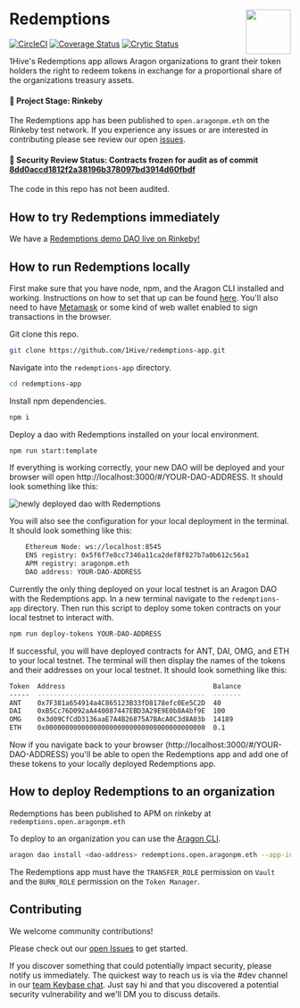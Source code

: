 # Redemptions <img align="right" src="https://github.com/1Hive/website/blob/master/website/static/img/bee.png" height="80px" />

[![CircleCI](https://circleci.com/gh/1Hive/redemptions-app.svg?style=svg)](https://circleci.com/gh/1Hive/redemptions-app)
[![Coverage Status](https://coveralls.io/repos/github/1Hive/redemptions-app/badge.svg?branch=master&service=github)](https://coveralls.io/github/1Hive/redemptions-app?branch=master&service=github)
[![Crytic Status](https://crytic.io/api/repositories/i8VojaU5RTS5vHfn4MtivQ/badge.svg?token=d24cea18-e929-4f0a-8a2c-9c7122593348)](https://crytic.io/1Hive/redemptions-app)

1Hive's Redemptions app allows Aragon organizations to grant their token holders the right to redeem tokens in exchange for a proportional share of the organizations treasury assets.

#### 🐲 Project Stage: Rinkeby

The Redemptions app has been published to `open.aragonpm.eth` on the Rinkeby test network. If you experience any issues or are interested in contributing please see review our open [issues](https://github.com/1hive/redemptions/issues).

#### 🚨 Security Review Status: Contracts frozen for audit as of commit [8dd0accd1812f2a38196b378097bd3914d60fbdf](https://github.com/1Hive/redemptions-app/tree/8dd0accd1812f2a38196b378097bd3914d60fbdf/contracts)

The code in this repo has not been audited.

## How to try Redemptions immediately

We have a [Redemptions demo DAO live on Rinkeby!](https://rinkeby.aragon.org/#/tryredemptions/0x18a9713625256548670ad979d51a6b9fad5b6c45)

## How to run Redemptions locally

First make sure that you have node, npm, and the Aragon CLI installed and working. Instructions on how to set that up can be found [here](https://hack.aragon.org/docs/cli-intro.html). You'll also need to have [Metamask](https://metamask.io) or some kind of web wallet enabled to sign transactions in the browser.

Git clone this repo.

```sh
git clone https://github.com/1Hive/redemptions-app.git
```

Navigate into the `redemptions-app` directory.

```sh
cd redemptions-app
```

Install npm dependencies.

```sh
npm i
```

Deploy a dao with Redemptions installed on your local environment.

```sh
npm run start:template
```

If everything is working correctly, your new DAO will be deployed and your browser will open http://localhost:3000/#/YOUR-DAO-ADDRESS. It should look something like this:

![newly deployed dao with Redemptions](https://imgur.com/3Q2N0dh)

You will also see the configuration for your local deployment in the terminal. It should look something like this:

```sh
    Ethereum Node: ws://localhost:8545
    ENS registry: 0x5f6f7e8cc7346a11ca2def8f827b7a0b612c56a1
    APM registry: aragonpm.eth
    DAO address: YOUR-DAO-ADDRESS
```

Currently the only thing deployed on your local testnet is an Aragon DAO with the Redemptions app. In a new terminal navigate to the `redemptions-app` directory. Then run this script to deploy some token contracts on your local testnet to interact with.

```sh
npm run deploy-tokens YOUR-DAO-ADDRESS
```

If successful, you will have deployed contracts for ANT, DAI, OMG, and ETH to your local testnet. The terminal will then display the names of the tokens and their addresses on your local testnet. It should look something like this:

```sh
Token  Address                                     Balance
-----  ------------------------------------------  -------
ANT    0x7F381a654914a4C865123B33fD8178efc0Ee5C2D  40
DAI    0xB5Cc76D092aA440087447EBD3A29E9E0b8A4bf9E  100
OMG    0x3d09CfCdD3136aaE7A4B26875A7BAcA0C3d8A03b  14189
ETH    0x0000000000000000000000000000000000000000  0.1
```

Now if you navigate back to your browser (http://localhost:3000/#/YOUR-DAO-ADDRESS) you'll be able to open the Redemptions app and add one of these tokens to your locally deployed Redemptions app.

## How to deploy Redemptions to an organization

Redemptions has been published to APM on rinkeby at `redemptions.open.aragonpm.eth`

To deploy to an organization you can use the [Aragon CLI](https://hack.aragon.org/docs/cli-intro.html).

```sh
aragon dao install <dao-address> redemptions.open.aragonpm.eth --app-init-args <vault-address> <token-manager-address>
```

The Redemptions app must have the `TRANSFER_ROLE` permission on `Vault` and the `BURN_ROLE` permission on the `Token Manager`.

## Contributing

We welcome community contributions!

Please check out our [open Issues]() to get started.

If you discover something that could potentially impact security, please notify us immediately. The quickest way to reach us is via the #dev channel in our [team Keybase chat](https://1hive.org/contribute/keybase). Just say hi and that you discovered a potential security vulnerability and we'll DM you to discuss details.
